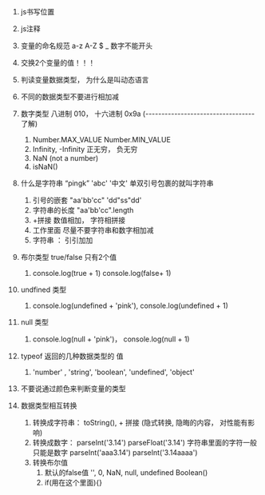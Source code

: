 1.  js书写位置
2. js注释
3. 变量的命名规范    a-z A-Z $ _   数字不能开头
4. 交换2个变量的值！！！
5. 判读变量数据类型，   为什么是叫动态语言
6. 不同的数据类型不要进行相加减
7. 数字类型    八进制  010，  十六进制 0x9a     (----------------------------------了解)
   1. Number.MAX_VALUE  Number.MIN_VALUE
   2. Infinity,  -Infinity   正无穷， 负无穷
   3. NaN  (not a number)
   4. isNaN()

7. 什么是字符串    “pingk”  'abc'  '中文'   单双引号包裹的就叫字符串
   1.  引号的嵌套  "aa'bb'cc"    'dd"ss"dd'
   2. 字符串的长度 "aa'bb'cc".length
   3. \+拼接     数值相加， 字符相拼接
   4.  工作里面  尽量不要字符串和数字相加减
   5. 字符串 ：  引引加加
8. 布尔类型   true/false 只有2个值
   1. console.log(true + 1)  console.log(false+ 1)
9. undfined 类型
   1. console.log(undefined + 'pink'),  console.log(undefined + 1)
10. null 类型
    1. console.log(null + 'pink')，  console.log(null + 1)
11. typeof 返回的几种数据类型的 值
    1.  'number' , 'string', 'boolean', 'undefined', 'object'
12. 不要说通过颜色来判断变量的类型



13. 数据类型相互转换
    1.  转换成字符串：  toString(), + 拼接    (隐式转换, 隐晦的内容， 对性能有影响)
    2. 转换成数字： parseInt('3.14')  parseFloat('3.14')    字符串里面的字符一般只能是数字  parseInt('aaa3.14')   parseInt('3.14aaaa') 
    3. 转换布尔值   
       1. 默认的false值   '', 0, NaN, null, undefined    Boolean()
       2. if(用在这个里面){}